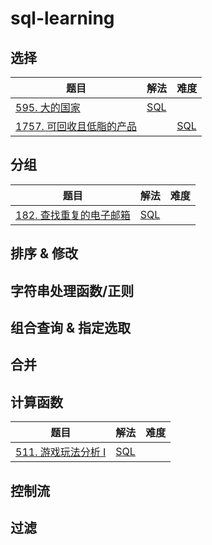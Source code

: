 # sql-learning

## 选择

| 题目                                                         | 解法                        | 难度 |
| ------------------------------------------------------------ | --------------------------- | ---- |
| [595. 大的国家](https://leetcode.cn/problems/big-countries/) | [SQL](choose/big-countries.md) |      |
| [1757. 可回收且低脂的产品](https://leetcode.cn/problems/recyclable-and-low-fat-products/) |                             |   [SQL](choose/recyclable-and-low-fat-products.md)    |

## 分组
| 题目                                                         | 解法                                | 难度 |
| ------------------------------------------------------------ | ----------------------------------- | ---- |
| [182. 查找重复的电子邮箱](https://leetcode.cn/problems/duplicate-emails/) | [SQL](group/duplicate-emails.md) |      |




## 排序 & 修改

## 字符串处理函数/正则

## 组合查询 & 指定选取

## 合并

## 计算函数
| 题目                                                         | 解法                              | 难度 |
| ------------------------------------------------------------ | --------------------------------- | ---- |
| [511. 游戏玩法分析 I](https://leetcode.cn/problems/game-play-analysis-i/) | [SQL](function/game-play-analysis-i.md) |      |





## 控制流

## 过滤

